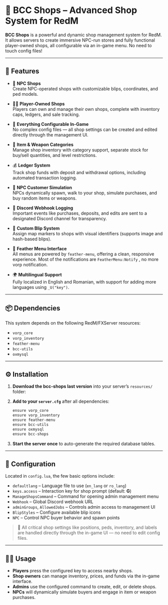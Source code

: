 # 🛒 BCC Shops – Advanced Shop System for RedM

**BCC Shops** is a powerful and dynamic shop management system for RedM. It allows servers to create immersive NPC-run stores and fully functional player-owned shops, all configurable via an in-game menu. No need to touch config files!

---

## 🚀 Features

- 🧍 **NPC Shops**  
  Create NPC-operated shops with customizable blips, coordinates, and ped models.

- 🧑‍🌾 **Player-Owned Shops**  
  Players can own and manage their own shops, complete with inventory caps, ledgers, and sale tracking.

- 🔧 **Everything Configurable In-Game**  
  No complex config files — all shop settings can be created and edited directly through the management UI.

- 🧾 **Item & Weapon Categories**  
  Manage shop inventory with category support, separate stock for buy/sell quantities, and level restrictions.

- 💰 **Ledger System**  
  Track shop funds with deposit and withdrawal options, including automated transaction logging.

- 🤖 **NPC Customer Simulation**  
  NPCs dynamically spawn, walk to your shop, simulate purchases, and buy random items or weapons.

- 📢 **Discord Webhook Logging**  
  Important events like purchases, deposits, and edits are sent to a designated Discord channel for transparency.

- 🧭 **Custom Blip System**  
  Assign map markers to shops with visual identifiers (supports image and hash-based blips).

- 🧠 **Feather Menu Interface**  
  All menus are powered by `feather-menu`, offering a clean, responsive experience.
  Most of the notifications are `FeatherMenu:Notify` , no more vorp notification.

- 🌍 **Multilingual Support**  
  Fully localized in English and Romanian, with support for adding more languages using `_U("key")`.

---

## 📦 Dependencies

This system depends on the following RedM/FXServer resources:

- `vorp_core`
- `vorp_inventory`
- `feather-menu`
- `bcc-utils`
- `oxmysql`

---

## ⚙️ Installation

1. **Download the bcc-shops last version** into your server’s `resources/` folder:

2. **Add to your `server.cfg`** after all dependencies:
   ```txt
   ensure vorp_core
   ensure vorp_inventory
   ensure feather-menu
   ensure bcc-utils
   ensure oxmysql
   ensure bcc-shops
   ```

3. **Start the server once** to auto-generate the required database tables.

---

## 🔧 Configuration

Located in `config.lua`, the few basic options include:

- `defaultlang` – Language file to use (`en_lang` or `ro_lang`)
- `keys.access` – Interaction key for shop prompt (default: **G**)
- `ManageShopsCommand` – Command for opening admin management menu
- `Webhook` – Global Discord webhook URL
- `adminGroups`, `AllowedJobs` – Controls admin access to management UI
- `BlipStyles` – Configure available blip icons
- `NPC` – Control NPC buyer behavior and spawn points

> 📝 All critical shop settings like positions, peds, inventory, and labels are handled directly through the in-game UI — no need to edit config files.

---

## 🧑‍💼 Usage

- **Players** press the configured key to access nearby shops.
- **Shop owners** can manage inventory, prices, and funds via the in-game interface.
- **Admins** use the configured command to create, edit, or delete shops.
- **NPCs** will dynamically simulate buyers and engage in item or weapon purchases.
